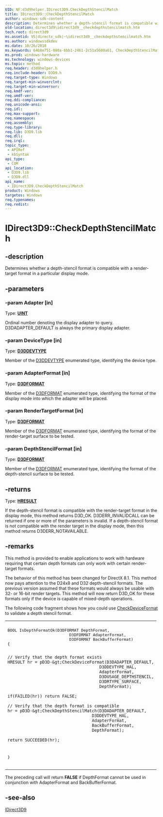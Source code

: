 ```yaml
---
UID: NF:d3d9helper.IDirect3D9.CheckDepthStencilMatch
title: IDirect3D9::CheckDepthStencilMatch
author: windows-sdk-content
description: Determines whether a depth-stencil format is compatible with a render-target format in a particular display mode.
old-location: direct3d9\idirect3d9__checkdepthstencilmatch.htm
tech.root: direct3d9
ms.assetid: VS|directx_sdk|~\idirect3d9__checkdepthstencilmatch.htm
ms.author: windowssdkdev
ms.date: 10/26/2018
ms.keywords: 64b8e751-080a-bbb1-2461-2c51a5600a61, CheckDepthStencilMatch, CheckDepthStencilMatch method [Direct3D 9], CheckDepthStencilMatch method [Direct3D 9],IDirect3D9 interface, IDirect3D9 interface [Direct3D 9],CheckDepthStencilMatch method, IDirect3D9.CheckDepthStencilMatch, IDirect3D9::CheckDepthStencilMatch, d3d9helper/IDirect3D9::CheckDepthStencilMatch, direct3d9.idirect3d9__checkdepthstencilmatch
ms.prod: windows-hardware
ms.technology: windows-devices
ms.topic: method
req.header: d3d9helper.h
req.include-header: D3D9.h
req.target-type: Windows
req.target-min-winverclnt: 
req.target-min-winversvr: 
req.kmdf-ver: 
req.umdf-ver: 
req.ddi-compliance: 
req.unicode-ansi: 
req.idl: 
req.max-support: 
req.namespace: 
req.assembly: 
req.type-library: 
req.lib: D3D9.lib
req.dll: 
req.irql: 
topic_type:
 - APIRef
 - kbSyntax
api_type:
 - COM
api_location:
 - D3D9.lib
 - D3D9.dll
api_name:
 - IDirect3D9.CheckDepthStencilMatch
product: Windows
targetos: Windows
req.typenames: 
req.redist: 
---
```


# IDirect3D9::CheckDepthStencilMatch


## -description


Determines whether a depth-stencil format is compatible with a render-target format in a particular display mode.


## -parameters




### -param Adapter [in]

Type: <b><a href="https://msdn.microsoft.com/4553cafc-450e-4493-a4d4-cb6e2f274d46">UINT</a></b>

Ordinal number denoting the display adapter to query. D3DADAPTER_DEFAULT is always the primary display adapter.


### -param DeviceType [in]

Type: <b><a href="https://msdn.microsoft.com/2bcdc476-7c42-4152-b107-58366faf2abd">D3DDEVTYPE</a></b>

Member of the <a href="https://msdn.microsoft.com/2bcdc476-7c42-4152-b107-58366faf2abd">D3DDEVTYPE</a> enumerated type, identifying the device type.


### -param AdapterFormat [in]

Type: <b><a href="https://msdn.microsoft.com/a222e3bb-310c-4019-93ee-6a2da2a46ded">D3DFORMAT</a></b>

Member of the <a href="https://msdn.microsoft.com/a222e3bb-310c-4019-93ee-6a2da2a46ded">D3DFORMAT</a> enumerated type, identifying the format of the display mode into which the adapter will be placed. 


### -param RenderTargetFormat [in]

Type: <b><a href="https://msdn.microsoft.com/a222e3bb-310c-4019-93ee-6a2da2a46ded">D3DFORMAT</a></b>

Member of the <a href="https://msdn.microsoft.com/a222e3bb-310c-4019-93ee-6a2da2a46ded">D3DFORMAT</a> enumerated type, identifying the format of the render-target surface to be tested. 


### -param DepthStencilFormat [in]

Type: <b><a href="https://msdn.microsoft.com/a222e3bb-310c-4019-93ee-6a2da2a46ded">D3DFORMAT</a></b>

Member of the <a href="https://msdn.microsoft.com/a222e3bb-310c-4019-93ee-6a2da2a46ded">D3DFORMAT</a> enumerated type, identifying the format of the depth-stencil surface to be tested. 


## -returns



Type: <b><a href="455d07e9-52c3-4efb-a9dc-2955cbfd38cc">HRESULT</a></b>

If the depth-stencil format is compatible with the render-target format in the display mode, this method returns D3D_OK. D3DERR_INVALIDCALL can be returned if one or more of the parameters is invalid. If a depth-stencil format is not compatible with the render target in the display mode, then this method returns D3DERR_NOTAVAILABLE.




## -remarks



This method is provided to enable applications to work with hardware requiring that certain depth formats can only work with certain render-target formats.

The behavior of this method has been changed for DirectX 8.1.  This method now pays attention to the D24x8 and D32 depth-stencil formats. The previous version assumed that these formats would always be usable with 32- or 16-bit render targets. This method will now return D3D_OK for these formats only if the device is capable of mixed-depth operations.

The following code fragment shows how you could use <a href="https://msdn.microsoft.com/39115099-de14-424c-95a8-c5699f5c4c65">CheckDeviceFormat</a> to validate a depth stencil format.

<div class="code"><span codelanguage=""><table>
<tr>
<th></th>
</tr>
<tr>
<td>
<pre>
BOOL IsDepthFormatOk(D3DFORMAT DepthFormat, 
                          D3DFORMAT AdapterFormat, 
                          D3DFORMAT BackBufferFormat)
{
    
    // Verify that the depth format exists
    HRESULT hr = pD3D-&gt;CheckDeviceFormat(D3DADAPTER_DEFAULT,
                                         D3DDEVTYPE_HAL,
                                         AdapterFormat,
                                         D3DUSAGE_DEPTHSTENCIL,
                                         D3DRTYPE_SURFACE,
                                         DepthFormat);
    
    if(FAILED(hr)) return FALSE;
    
    // Verify that the depth format is compatible
    hr = pD3D-&gt;CheckDepthStencilMatch(D3DADAPTER_DEFAULT,
                                      D3DDEVTYPE_HAL,
                                      AdapterFormat,
                                      BackBufferFormat,
                                      DepthFormat);
    
    return SUCCEEDED(hr);
    
}
</pre>
</td>
</tr>
</table></span></div>
The preceding call will return <b>FALSE</b> if DepthFormat cannot be used in conjunction with AdapterFormat and BackBufferFormat.




## -see-also




<a href="https://msdn.microsoft.com/af321e4f-aaff-4285-bdac-9aab5c1dc5d8">IDirect3D9</a>
 

 

